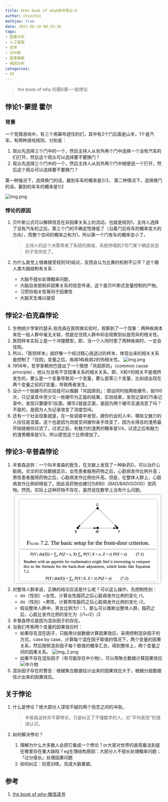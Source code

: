 ```yaml
---
title: 《the book of why》读书笔记-6
author: chiechie
mathjax: true
date: 2021-06-10 08:33:38
tags: 
- 因果分析
- 人工智能
- 哲学
- 贝叶斯
- 因果推断
- 根因分析
categories: 
- AI
---
```


> the book of why 的第6章-一些悖论


## 悖论1-蒙提 霍尔

### 背景
一个竞猜游戏中，有三个用幕布遮住的们，其中有2个门后面是山羊，1个是汽车。有两种游戏规则，分别是：

1. 观众先选择三个门中的一个，然后主持人从另外两个门中选择一个没有汽车的们打开，然后这个观众可以选择要不要换门？
2. 观众先选择三个门中的一个，然后主持人从另外两个门中随便选一个打开，然后这个观众可以选择要不要换门？

第一种强况下，选择换门的话，赢到车车的概率是2/3，
第二种情况下，选择换门的话，赢到的车车的概率是1/2

![img.png](./img789.png)

### 悖论的原因

1. 贝叶斯公式可以解释信息在非因果关系上的流动，也就是规则1，主持人选择了没有汽车的之后，第三个门的不确定性降低了（沿着门后有车的概率变大的方向），而整个空间的概率之和为1，所以第一个门有车的概率变小了。

    > 主持人的这个决策带来了系统的熵减，系统坍塌到2号门某个确定状态的子空间去了。
2. 为什么直觉上很难接受规则1的结论，反而会认为比赛的机制不公平？这个跟人类大脑结构有关系：

    - 大脑不擅长处理概率问题，
    - 大脑自发抵制非因果关系的信息传递，这个是贝叶斯式变量控制的产物。
    - 习惯将相关性等同于因果性
    - 大脑天生难以接受


## 悖论2-伯克森悖论


1. 生物统计学家约瑟夫.伯克森在医院做实验时，观察到了一个现象：两种疾病本来在一般人群中毫无关联，但是在住院人群中却会观察到似是而非的相关性。
2. 医院样本实际上是一个冲撞模型，即，当一个人同时患了两种疾病时，一定会住院。
3. 所以，「医院样本」就好像一个经过精心挑选过的样本，体现出来的相关关系是控制了「住院」变量之后，疾病1和疾病2的伪相关性。
   ![img.png](img7890.png)
4. 1956年，哲学家赖欣巴提出了一个猜想「共因原则」（common cause principle），他认为没有不含因果关系的相关关系，即，X和Y的相关不是偶然发生的，要么是一个变量导致另一个变量，要么是第三个变量，比如说出现在两个变量之前的Z变量，导致两者发生。
5. 设计一个抛硬币的实验就可以推翻「共因原则」：假设同时抛两枚硬币，抛100次，只记录其中至少又一枚硬币为正面的结果，实验结束，发现记录的75条记录中，发现只要硬币1反面，硬币2就是正面，是因为两个硬币互通消息了吗？不是的，是因为人为记录改变了测度空间。
6. 还有一个社会现象就是，在一些调查中发现，跟你约会的人中，哪些又魅力的人往往是混蛋。这个也是因为测度空间被你亲手改变了，因为长得丑的渣男最开始就被你过滤了。过滤之前，有魅力的渣男的概率是1/4，过滤之后有魅力的渣男概率是1/3。所以感觉这个比例增加了。

## 悖论3-辛普森悖论

1. 辛普森逆转：一个叫辛普森的医生，在文献上发现了一种新药D，可以治疗心脏病。论文的实验数据显示，女性患者服用药物之后，心脏病发作比例升高；男性患者服用药物之后，心脏病发作比例也升高。但是，在整体人群上，心脏病发作比例却降低了，因此该药物也被归为BBG（BAD/BAD/GOOD）型药物。然而，实际上这种药物不存在，虽然说在数学上没有什么问题。
   ![辛普森](judea-pearl_the-book-of-why7/img.png)
2. 对整体人群来说，正确的结论应该是什么呢？可以这么操作，先控制性别：
   - do（性别）=女性，计算女性服药之后心脏病发作比例的变化 r1。
   - do（性别）=男性，计算男性服药之后心脏病发作比例的变化 r2。
   - 假设整体人群中，男女比例为1：1，那么可以推断出整体人群，服药之后，心脏比发作比例的变化为（r1+r2）/2
3. 辛普森悖论是因为混杂因子的存在。
4. 当我们考察两个变量的因果效应时：
   - 如果存在混在因子，只能用分层数据计算因果效应，采用控制混杂因子的方式，case by case，计算每个混在因子取值的情况下，两个变量的因果关系，然后按照混杂因子每个取值的概率汇总，得到整体上，两个变量之间的因果关系。
     ![img_2.png](./img_2.png)
   - 如果不存在混杂因子（有可能存在中介物），可以用聚合数据计算因果效应
   ![中介物](./img_1.png)
5. 混杂因子存在的警告：根据聚合数据估计出来的因果效应大于，根据分层数据估计出来的因果效应。


## 关于悖论

1. 什么是悖论？绝大部分人深信不疑的两个信念之间的冲突。
   
   > 辛普森逆转并不算悖论，只是纠正了不懂数学的人，对"平均表现"的错误认识。
2. 如何解决悖论？
   1. 理解为什么大多数人会把它看成一个悖论？or大家对世界的直观看法到底在哪里存在重大缺陷？eg生理结构原因：大部分人不擅长处理概率问题；「过分擅长」处理因果问题
   2. 如何纠正：刻意训练，完成大脑重塑。

## 参考

1. [the book of why-微信读书](http://bayes.cs.ucla.edu/WHY/why-intro.pdf)
